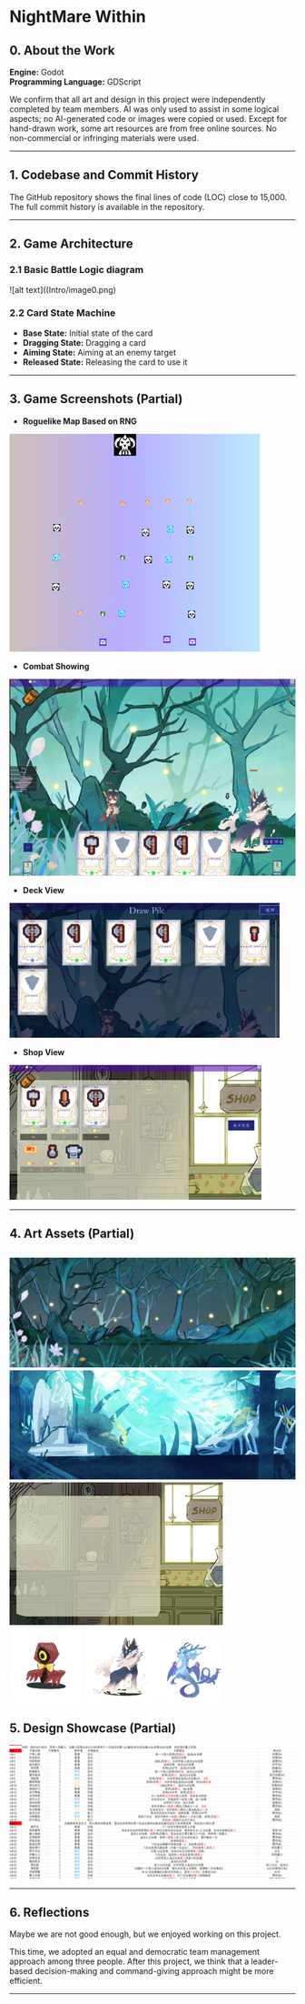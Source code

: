# NightMare Within

## 0. About the Work

**Engine:** Godot  
**Programming Language:** GDScript

We confirm that all art and design in this project were independently completed by team members. AI was only used to assist in some logical aspects; no AI-generated code or images were copied or used. Except for hand-drawn work, some art resources are from free online sources. No non-commercial or infringing materials were used.

---

## 1. Codebase and Commit History

The GitHub repository shows the final lines of code (LOC) close to 15,000. The full commit history is available in the repository.

---

## 2. Game Architecture

### 2.1 Basic Battle Logic diagram 

![alt text]((Intro/image0.png)

### 2.2 Card State Machine

- **Base State:** Initial state of the card  
- **Dragging State:** Dragging a card  
- **Aiming State:** Aiming at an enemy target  
- **Released State:** Releasing the card to use it

---

## 3. Game Screenshots (Partial)

- **Roguelike Map Based on RNG**  

![alt text](NightMare_Within/Intro/image.png)

- **Combat Showing** 

![alt text](NightMare_Within/Intro/image-1.png)

- **Deck View** 

![alt text](NightMare_Within/Intro/image-2.png)

- **Shop View**

![alt text](NightMare_Within/Intro/image-3.png)

---

## 4. Art Assets (Partial)
![alt text](NightMare_Within/Intro/image-5.png)
![alt text](NightMare_Within/Intro/image-7.png)
![alt text](NightMare_Within/Intro/image-8.png)
![alt text](NightMare_Within/Intro/image-9.png)
![alt text](NightMare_Within/Intro/image-10.png)
![alt text](NightMare_Within/Intro/image-11.png)
---

## 5. Design Showcase (Partial)

![alt text](NightMare_Within/Intro/image-12.png)

---

## 6. Reflections

Maybe we are not good enough, but we enjoyed working on this project.

This time, we adopted an equal and democratic team management approach among three people. After this project, we think that a leader-based decision-making and command-giving approach might be more efficient.

---
